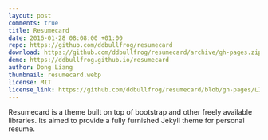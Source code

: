 ```yaml
---
layout: post
comments: true
title: Resumecard
date: 2016-01-28 08:08:00 +01:00
repo: https://github.com/ddbullfrog/resumecard
download: https://github.com/ddbullfrog/resumecard/archive/gh-pages.zip
demo: https://ddbullfrog.github.io/resumecard
author: Dong Liang
thumbnail: resumecard.webp
license: MIT
license_link: https://github.com/ddbullfrog/resumecard/blob/gh-pages/LICENSE.md
---
```


Resumecard is a theme built on top of bootstrap and other freely available libraries. Its aimed to provide a fully furnished Jekyll theme for personal resume.
